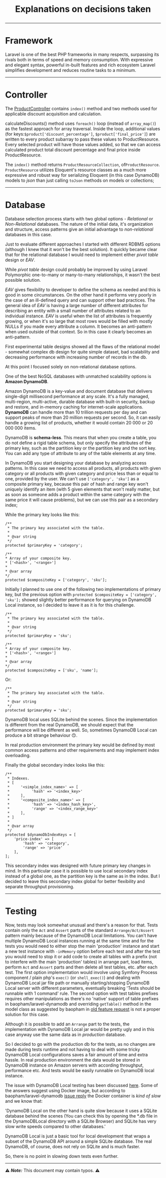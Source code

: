 
<h1 align="center">
Explanations on decisions taken
</>

----------
# Framework

Laravel is one of the best PHP frameworks in many respects, surpassing its rivals both in terms of speed and memory consumption. With expressive and elegant syntax, powerful in-built features and rich ecosystem Laravel simplifies development and reduces routine tasks to a minimum.

----------

# Controller

The [ProductController](../app/Http/Controllers/Api/V1/ProductController.php) contains `index()` method and two methods used for applicable discount acquisition and calculation.

calculateDiscounts() method uses `foreach()` loop (instead of `array_map()`) as the fastest approach for array traversal. Inside the loop, additional values (for keys:`$product['discount_percentage']`, `$product['final_price']`) are written to every product subarray to pass these values to ProductResource. Every selected  product will have those values added, so that we can access calculated product total discount percentage and final price inside ProductResource.

The `index()` method returns `ProductResourceCollection`, of`ProductResource`. `ProductResource` utilizes Eloquent's resource classes as a much more expressive and robust way for serializing Eloquent (in this case DynamoDB) models to *json* than just calling `toJson` methods on models or collections;

----------

# Database

Database selection process starts with two global options - *Relational* or *Non-Relational* databases. The nature of the initial data, it's organization and structure, access patterns give an initial advantage to *non-relational* databases in this case.

Just to evaluate different approaches I started with different RDBMS options (although I knew that it won't be the best solution). It quickly became clear that for the relational database I would need to implement either *pivot table* design or *EAV*.

While *pivot table* design could probably be improved by using Laravel Polymorphic one-to-many or many-to-many relationships, it wasn't the best possible solution. 

*EAV* gives flexibility to developer to define the schema as needed and this is good in some circumstances. On the other hand it performs very poorly in the case of an ill-defined query and can support other bad practices. The general idea of *EAV* is having a large number of different attributes for describing an entity with a small number of attributes related to an individual instance. *EAV* is useful when the list of attributes is frequently growing, or when it's so large that most rows would be filled with mostly NULLs if you made every attribute a column. It becomes an anti-pattern when used outside of that context. So in this case it clearly becomes an anti-pattern.

First experimental table designs showed all the flaws of the relational model - somewhat complex db design for quite simple dataset, bad scalability and decreasing performance with increasing number of records in the db.

At this point I focused solely on non-relational database options.

One of the best NoSQL databases with unmatched scalability options is **Amazon DynamoDB**. 

Amazon DynamoDB is a key-value and document database that delivers single-digit millisecond performance at any scale. It's a fully managed, multi-region, multi-active, durable database with built-in security, backup and restore, and in-memory caching for internet-scale applications. **DynamoDB** can handle more than 10 trillion requests per day and can support peaks of more than 20 million requests per second. So, it can easily handle a growing list of products, whether it would contain 20 000 or 20 000 000 items.

DynamoDB is **schema-less**. This means that when you create a table, you do not define a rigid table schema, but only specify the attributes of the primary key, such as the partition key or the partition key and the sort key. You can add any type of attribute to any of the table elements at any time.

In DynamoDB you start designing your database by analyzing access patterns. In this case we need to access all products, all products with given category or all products with given category and price less than or equal to one, provided by the user. We can't use `['category', 'sku']` as a composite primary key, because this pair of hash and range key won't uniquely identify an item (with 5 given elements that won't really matter, but as soon as someone adds a product within the same category with the same price it will cause problems), but we can use this pair as a secondary index;

While the primary key looks like this:

    /**
     * The primary key associated with the table.
     *
     * @var string
     */
    protected $primaryKey = 'category';

    /**
    * Array of your composite key.
    * ['<hash>', '<range>']
    *
    * @var array
    */
    protected $compositeKey = ['category', 'sku'];


Initially I planned to use one of the following two implementations of primary key, but the previous option with `protected $compositeKey = ['category', 'sku'];` showed slightly better performance for querying on DynamoDB Local instance, so I decided to leave it as it is for this challenge.

    /**
     * The primary key associated with the table.
     *
     * @var string
     */
    protected $primaryKey = 'sku';

    /**
    * Array of your composite key.
    * ['<hash>', '<range>']
    *
    * @var array
    */
    protected $compositeKey = ['sku', 'name'];

Or:

    /**
     * The primary key associated with the table.
     *
     * @var string
     */
    protected $primaryKey = 'sku';

DynamoDB local uses SQLite behind the scenes. Since the implementation is different from the real DynamoDB, we should expect that the performance will be different as well. So, sometimes DynamoDB Local can produce a bit strange behaviour 🙃.

In real production environment the primary key would be defined by most common access patterns and other requirements and may implement index overloading.

Finally the global secondary index looks like this:

    /**
     * Indexes.
     * [
     *     '<simple_index_name>' => [
     *          'hash' => '<index_key>'
     *     ],
     *     '<composite_index_name>' => [
     *          'hash' => '<index_hash_key>',
     *          'range' => '<index_range_key>'
     *     ],
     * ]
     *
     * @var array
     */
    protected $dynamoDbIndexKeys = [
        'price-index' => [
            'hash' => 'category',
            'range' => 'price'
        ],
    ];

This secondary index was designed with future primary key changes in mind. In this particular case it is possible to use local secondary index instead of a global one, as the partition key is the same as in the index. But I decided to leave this secondary index global for better flexibility and separate throughput provisioning.

----------

# Testing

Now, tests may look somewhat unusual and there's a reason for that. Tests contain only the `Act` and `Assert` parts of the standard `Arrange/Act/Assert` pattern mainly because of the DynamoDB Local limitations. You can't have multiple DynamoDB Local instances running at the same time and for the tests you would need to either stop the main 'production' instance and start a new test instance with `-inMemory` option before each test and after the test you would need to stop it or add code to create all tables with a prefix (not to interfere with the main 'production' tables) in arrange part, load items, perform `Act` and `Assert` parts and then delete all test tables, etc. after each test. The first option implementation would involve using Symfony Process component / plain php's `exec()` (or `shell_exec()`) and dealing with DynamoDB Local jar file path or manually starting/stopping DynamoDB Local server with different parameters, eventually breaking 'Tests should be runnable with 1 command' rule. The second option with test tables prefixes requires other manipulations as there's no 'native' support  of table prefixes in baopham/laravel-dynamodb and overriding `getTable()` method in the model class as suggested by baopham in [old feature request](https://github.com/baopham/laravel-dynamodb/issues/199#issuecomment-504762001) is not a proper solution for this case. 

Although it is possible to add an `Arrange` part to the tests, the implementation with DynamoDB Local jar would be pretty ugly and in this case anyway use the same data as in *production* database.

So I decided to go with the production db for the tests, as no changes are made during tests runtime and not having to deal with some tricky DynamoDB Local configurations saves a fair amount of time and extra hassle.
In real production environment the data would be stored in DynamoDB instance on Amazon servers with according throughput, performance etc. And tests would be easily runnable on DynamoDB local instance.

The issue with DynamoDB Local testing has been discussed [here](https://stackoverflow.com/q/26901613/13563785). Some of the answers suggest using Docker image, but according to baopham/laravel-dynamodb [issue reply](https://github.com/baopham/laravel-dynamodb/issues/238) the Docker container is *kind of slow* and we know that:

'DynamoDB Local on the other hand is quite slow because it uses a SQLite database behind the scenes (You can check this by opening the *.db file in the DynamoDBLocal directory with a SQLite Browser) and SQLite has very slow write speeds compared to other databases.'

DynamoDB Local is just a basic tool for local development that wraps a subset of the DynamoDB API around a simple SQLite database. The real DynamoDB, of course, does not rely on SQLite and is much faster.

So, there is no point in slowing down tests even further.

----------

⚠ ***Note:*** This document may contain typos. ⚠